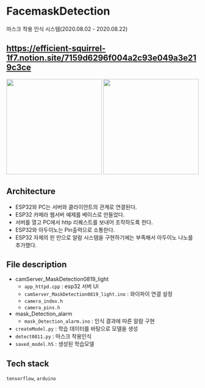 # FacemaskDetection
마스크 착용 인식 시스템(2020.08.02 - 2020.08.22)

https://efficient-squirrel-1f7.notion.site/7159d6296f004a2c93e049a3e219c3ce
---
<img src="https://img1.daumcdn.net/thumb/R1280x0/?scode=mtistory2&fname=https%3A%2F%2Fblog.kakaocdn.net%2Fdn%2FdKmGR5%2FbtqJWSkmnbv%2FgVEyekKYADwxvHvxkhk460%2Fimg.png" height="250px" >

<img src="https://img1.daumcdn.net/thumb/R1280x0/?scode=mtistory2&fname=https%3A%2F%2Fblog.kakaocdn.net%2Fdn%2FcKq5hF%2FbtqJ1MDsM9T%2FrkjfafyK8AkKzd5iXDXdFK%2Fimg.png" height="250px" >

## Architecture
- ESP32와 PC는 서버와 클라이언트의 관계로 연결된다.
- ESP32 카메라 웹서버 예제를 베이스로 만들었다.
- 서버를 열고 PC에서 http 리퀘스트를 보내어 조작하도록 한다.
- ESP32와 아두이노는 Pin출력으로 소통한다.
- ESP32 자체의 핀 만으로 알람 시스템을 구현하기에는 부족해서 아두이노  나노를 추가했다.

## File description

- camServer_MaskDetection0819_light
  + `app_httpd.cpp` : esp32 서버 UI
  + `camServer_MaskDetection0819_light.ino` : 와이파이 연결 설정
  + `camera_index.h`
  + `camera_pins.h`
- mask_Detection_alarm
  + `mask_Detection_alarm.ino` : 인식 결과에 따른 알람 구현
- `createModel.py` : 학습 데이터를 바탕으로 모델을 생성
- `detect0811.py` : 마스크 착용인식
- `saved_model.h5` : 생성된 학습모델

##  Tech stack
`tensorflow`, `arduino`
